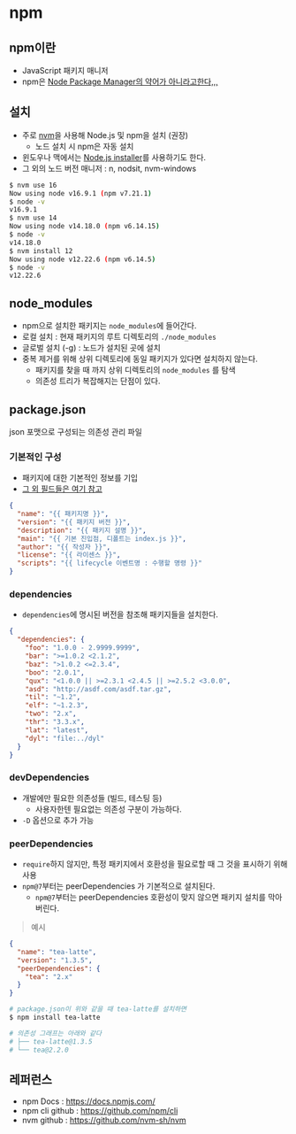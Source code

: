 # npm

## npm이란

- JavaScript 패키지 매니저
- npm은 [Node Package Manager의 약어가 아니라고한다,,,](https://github.com/npm/cli#is-npm-an-acronym-for-node-package-manager)

## 설치

- 주로 [nvm](https://github.com/nvm-sh/nvm)을 사용해 Node.js 및 npm을 설치 (권장)
  - 노드 설치 시 npm은 자동 설치
- 윈도우나 맥에서는 [Node.js installer](https://nodejs.org/en/download)를 사용하기도 한다.
- 그 외의 노드 버전 매니저 : n, nodsit, nvm-windows

```bash
$ nvm use 16
Now using node v16.9.1 (npm v7.21.1)
$ node -v
v16.9.1
$ nvm use 14
Now using node v14.18.0 (npm v6.14.15)
$ node -v
v14.18.0
$ nvm install 12
Now using node v12.22.6 (npm v6.14.5)
$ node -v
v12.22.6
```

## node_modules

- npm으로 설치한 패키지는 `node_modules`에 들어간다.
- 로컬 설치 : 현재 패키지의 루트 디렉토리의 `./node_modules`
- 글로벌 설치 (-g) : 노드가 설치된 곳에 설치
- 중복 제거를 위해 상위 디렉토리에 동일 패키지가 있다면 설치하지 않는다.
  - 패키지를 찾을 때 까지 상위 디렉토리의 `node_modules` 를 탐색
  - 의존성 트리가 복잡해지는 단점이 있다.

## package.json

json 포맷으로 구성되는 의존성 관리 파일

### 기본적인 구성

- 패키지에 대한 기본적인 정보를 기입
- [그 외 필드들은 여기 참고](https://docs.npmjs.com/cli/v9/configuring-npm/package-json)

```json
{
  "name": "{{ 패키지명 }}",
  "version": "{{ 패키지 버전 }}",
  "description": "{{ 패키지 설명 }}",
  "main": "{{ 기본 진입점, 디폴트는 index.js }}",
  "author": "{{ 작성자 }}",
  "license": "{{ 라이센스 }}",
  "scripts": "{{ lifecycle 이벤트명 : 수행할 명령 }}"
}
```

### dependencies

- `dependencies`에 명시된 버전을 참조해 패키지들을 설치한다.

```json
{
  "dependencies": {
    "foo": "1.0.0 - 2.9999.9999",
    "bar": ">=1.0.2 <2.1.2",
    "baz": ">1.0.2 <=2.3.4",
    "boo": "2.0.1",
    "qux": "<1.0.0 || >=2.3.1 <2.4.5 || >=2.5.2 <3.0.0",
    "asd": "http://asdf.com/asdf.tar.gz",
    "til": "~1.2",
    "elf": "~1.2.3",
    "two": "2.x",
    "thr": "3.3.x",
    "lat": "latest",
    "dyl": "file:../dyl"
  }
}
```

### devDependencies

- 개발에만 필요한 의존성들 (빌드, 테스팅 등)
  - 사용자한텐 필요없는 의존성 구분이 가능하다.
- `-D` 옵션으로 추가 가능

### peerDependencies

- `require`하지 않지만, 특정 패키지에서 호환성을 필요로할 때 그 것을 표시하기 위해 사용
- `npm@7`부터는 peerDependencies 가 기본적으로 설치된다.
  - `npm@7`부터는 peerDependencies 호환성이 맞지 않으면 패키지 설치를 막아버린다.

> 예시

```json
{
  "name": "tea-latte",
  "version": "1.3.5",
  "peerDependencies": {
    "tea": "2.x"
  }
}
```

```bash
# package.json이 위와 같을 때 tea-latte를 설치하면
$ npm install tea-latte

# 의존성 그래프는 아래와 같다
# ├── tea-latte@1.3.5
# └── tea@2.2.0
```

## 레퍼런스

- npm Docs : https://docs.npmjs.com/
- npm cli github : https://github.com/npm/cli
- nvm github : https://github.com/nvm-sh/nvm
